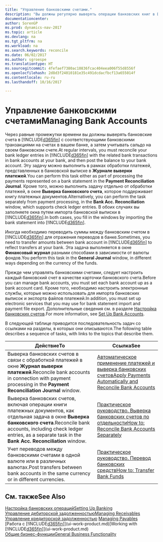 ```yaml
---
title: "Управление банковскими счетами."
description: "Вы должны регулярно выверять операции банковских книг в Dynamics NAV с соответствующими банковскими транзакциями на банковских счетах."
documentationcenter: 
author: SorenGP
ms.prod: dynamics-nav-2017
ms.topic: article
ms.devlang: na
ms.tgt_pltfrm: na
ms.workload: na
ms.search.keywords: reconcile
ms.date: 06/02/2017
ms.author: sgroespe
ms.translationtype: HT
ms.sourcegitcommit: 4fefaef7380ac10836fcac404eea006f55d8556f
ms.openlocfilehash: 2d8d3f24010181e35c491dcdacfbcf13a655014f
ms.contentlocale: ru-ru
ms.lasthandoff: 10/16/2017

---
```

# <a name="managing-bank-accounts"></a><span data-ttu-id="69699-103">Управление банковскими счетами</span><span class="sxs-lookup"><span data-stu-id="69699-103">Managing Bank Accounts</span></span>
<span data-ttu-id="69699-104">Через равные промежутки времени вы должны выверять банковские счета в [!INCLUDE[d365fin](includes/d365fin_md.md)] с соответствующими банковскими транзакциями на счетах в вашем банке, а затем учитывать сальдо на своем банковском счете.</span><span class="sxs-lookup"><span data-stu-id="69699-104">At regular intervals, you must reconcile your bank ledger entries in [!INCLUDE[d365fin](includes/d365fin_md.md)] with the related bank transactions in bank accounts at your bank, and then post the balance to your bank account.</span></span> <span data-ttu-id="69699-105">Эту задачу можно выполнить в рамках обработки платежей, представленных в банковской выписке в **Журнале выверки платежей**.</span><span class="sxs-lookup"><span data-stu-id="69699-105">You can perform this task either as part of processing the payments represented on a bank statement in the **Payment Reconciliation Journal**.</span></span> <span data-ttu-id="69699-106">Кроме того, можно выполнить задачу отдельно от обработки платежей, в окне **Выверка банковского счета**, которое поддерживает книгу платежных документов.</span><span class="sxs-lookup"><span data-stu-id="69699-106">Alternatively, you can perform the task separately from payment processing, in the **Bank Acc. Reconciliation** window, which supports check ledger entries.</span></span> <span data-ttu-id="69699-107">В обоих случаях вы заполняете окна путем импорта банковской выписки в [!INCLUDE[d365fin](includes/d365fin_md.md)].</span><span class="sxs-lookup"><span data-stu-id="69699-107">In both cases, you fill in the windows by importing the bank statement into [!INCLUDE[d365fin](includes/d365fin_md.md)].</span></span>

<span data-ttu-id="69699-108">Иногда необходимо переводить суммы между банковским счетом в [!INCLUDE[d365fin](includes/d365fin_md.md)] для отражения переводов в банке.</span><span class="sxs-lookup"><span data-stu-id="69699-108">Sometimes, you need to transfer amounts between bank account in [!INCLUDE[d365fin](includes/d365fin_md.md)] to reflect transfers at your bank.</span></span> <span data-ttu-id="69699-109">Эта задача выполняется в окне **Финансовый журнал** разными способами в зависимости от валюты фондов.</span><span class="sxs-lookup"><span data-stu-id="69699-109">You perform this task in the **General Journal** window, in different ways depending on the currency of the funds.</span></span>

<span data-ttu-id="69699-110">Прежде чем управлять банковскими счетами, следует настроить каждый банковский счет в качестве карточки банковского счета.</span><span class="sxs-lookup"><span data-stu-id="69699-110">Before you can manage bank accounts, you must set each bank account up as a bank account card.</span></span> <span data-ttu-id="69699-111">Кроме того, необходимо настроить электронные службы, которые можно использовать для импорта банковских выписок и экспорта файлов платежей.</span><span class="sxs-lookup"><span data-stu-id="69699-111">In addition, you must set up electronic services that you may use for bank statement import and payment file export.</span></span> <span data-ttu-id="69699-112">Дополнительные сведения см. в разделе [Настройка банковских счетов](bank-setup-banking.md).</span><span class="sxs-lookup"><span data-stu-id="69699-112">For more information, see [Set Up Bank Accounts](bank-setup-banking.md).</span></span>

<span data-ttu-id="69699-113">В следующей таблице приводится последовательность задач со ссылками на разделы, в которых они описываются.</span><span class="sxs-lookup"><span data-stu-id="69699-113">The following table describes a sequence of tasks, with links to the topics that describe them.</span></span>

| <span data-ttu-id="69699-114">Действие</span><span class="sxs-lookup"><span data-stu-id="69699-114">To</span></span> | <span data-ttu-id="69699-115">Ссылка</span><span class="sxs-lookup"><span data-stu-id="69699-115">See</span></span> |
| --- | --- |
| <span data-ttu-id="69699-116">Выверка банковских счетов в связи с обработкой платежей в окне **Журнал выверки платежей**.</span><span class="sxs-lookup"><span data-stu-id="69699-116">Reconcile bank accounts in connection with payment processing in the **Payment Reconciliation Journal** window.</span></span> |[<span data-ttu-id="69699-117">Автоматическое применение платежей и выверка банковских счетов</span><span class="sxs-lookup"><span data-stu-id="69699-117">Apply Payments Automatically and Reconcile Bank Accounts</span></span>](receivables-apply-payments-auto-reconcile-bank-accounts.md) |
| <span data-ttu-id="69699-118">Выверка банковских счетов, включая операции книги платежных документов, как отдельная задача в окне **Выверка банковского счета**.</span><span class="sxs-lookup"><span data-stu-id="69699-118">Reconcile bank accounts, including check ledger entries, as a separate task in the **Bank Acc. Reconciliation** window.</span></span> |[<span data-ttu-id="69699-119">Практическое руководство. Выверка банковских счетов по отдельности</span><span class="sxs-lookup"><span data-stu-id="69699-119">How to: Reconcile Bank Accounts Separately</span></span>](bank-how-reconcile-bank-accounts-separately.md) |
| <span data-ttu-id="69699-120">Учет переводов между банковскими счетами в одной валюте или в различных валютах.</span><span class="sxs-lookup"><span data-stu-id="69699-120">Post transfers between bank accounts in the same currency or in different currencies.</span></span> |[<span data-ttu-id="69699-121">Практическое руководство. Перевод банковских средств</span><span class="sxs-lookup"><span data-stu-id="69699-121">How to: Transfer Bank Funds</span></span>](bank-how-transfer-bank-funds.md) |

## <a name="see-also"></a><span data-ttu-id="69699-122">См. также</span><span class="sxs-lookup"><span data-stu-id="69699-122">See Also</span></span>
[<span data-ttu-id="69699-123">Настройка банковских операций</span><span class="sxs-lookup"><span data-stu-id="69699-123">Setting Up Banking</span></span>](bank-setup-banking.md)  
[<span data-ttu-id="69699-124">Управление дебиторской задолженностью</span><span class="sxs-lookup"><span data-stu-id="69699-124">Managing Receivables</span></span>](receivables-manage-receivables.md)  
<span data-ttu-id="69699-125">[Управление кредиторской задолженностью](payables-manage-payables.md)  </span><span class="sxs-lookup"><span data-stu-id="69699-125">[Managing Payables](payables-manage-payables.md)  </span></span>  
<span data-ttu-id="69699-126">[Работа с [!INCLUDE[d365fin](includes/d365fin_md.md)]](ui-work-product.md)</span><span class="sxs-lookup"><span data-stu-id="69699-126">[Working with [!INCLUDE[d365fin](includes/d365fin_md.md)]](ui-work-product.md)</span></span>  
[<span data-ttu-id="69699-127">Общие бизнес-функции</span><span class="sxs-lookup"><span data-stu-id="69699-127">General Business Functionality</span></span>](ui-across-business-areas.md)  

